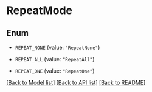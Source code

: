 # RepeatMode

## Enum


* `REPEAT_NONE` (value: `"RepeatNone"`)

* `REPEAT_ALL` (value: `"RepeatAll"`)

* `REPEAT_ONE` (value: `"RepeatOne"`)


[[Back to Model list]](../README.md#documentation-for-models) [[Back to API list]](../README.md#documentation-for-api-endpoints) [[Back to README]](../README.md)


